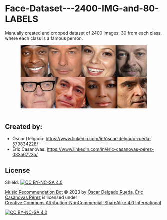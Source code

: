 # Face-Dataset---2400-IMG-and-80-LABELS
 Manually created and cropped dataset of 2400 images, 30 from each class, where each class is a famous person.

<div align="center">
<img src="https://github.com/oscardelgado02/oscardelgado02/blob/main/images/FaceDataset2400IMG80LABELS-Preview.png" align="center" style="width: 80%" />
</div>
<br>

## Created by:
 - Óscar Delgado: https://www.linkedin.com/in/óscar-delgado-rueda-579834228/
 - Èric Casanovas: https://www.linkedin.com/in/èric-casanovas-pérez-033a6723a/

## License

Shield: [![CC BY-NC-SA 4.0][cc-by-nc-sa-shield]][cc-by-nc-sa]

<p xmlns:cc="http://creativecommons.org/ns#" xmlns:dct="http://purl.org/dc/terms/"><a property="dct:title" rel="cc:attributionURL" href="https://github.com/oscardelgado02/Face-Dataset---2400-IMG-and-80-LABELS">Music Recommendation Bot</a> © 2023 by <a rel="cc:attributionURL dct:creator" property="cc:attributionName" href="https://github.com/oscardelgado02">Óscar Delgado Rueda, Èric Casanovas Pérez</a> is licensed under <a href="https://creativecommons.org/licenses/by-nc-sa/4.0/?ref=chooser-v1" target="_blank" rel="license noopener noreferrer" style="display:inline-block;">Creative Commons Attribution-NonCommercial-ShareAlike 4.0 International</a></p>

[![CC BY-NC-SA 4.0][cc-by-nc-sa-image]][cc-by-nc-sa]

[cc-by-nc-sa]: http://creativecommons.org/licenses/by-nc-sa/4.0/
[cc-by-nc-sa-image]: https://licensebuttons.net/l/by-nc-sa/4.0/88x31.png
[cc-by-nc-sa-shield]: https://img.shields.io/badge/License-CC%20BY--NC--SA%204.0-lightgrey.svg
